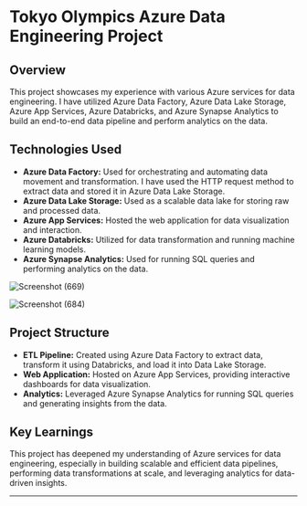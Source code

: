 # Tokyo Olympics Azure Data Engineering Project

## Overview
This project showcases my experience with various Azure services for data engineering. I have utilized Azure Data Factory, Azure Data Lake Storage, Azure App Services, Azure Databricks, and Azure Synapse Analytics to build an end-to-end data pipeline and perform analytics on the data.

## Technologies Used
- **Azure Data Factory:** Used for orchestrating and automating data movement and transformation. I have used the HTTP request method to extract data and stored it in Azure Data Lake Storage.
- **Azure Data Lake Storage:** Used as a scalable data lake for storing raw and processed data.
- **Azure App Services:** Hosted the web application for data visualization and interaction.
- **Azure Databricks:** Utilized for data transformation and running machine learning models.
- **Azure Synapse Analytics:** Used for running SQL queries and performing analytics on the data.

![Screenshot (669)](https://github.com/sudhxan/tokyo-olympics/assets/80266211/a4a04e18-644a-4fe9-aeaa-1ff37b423d5a)


![Screenshot (684)](https://github.com/sudhxan/tokyo-olympics/assets/80266211/9537c12e-5d9a-4594-9378-2d35c70ecacf)

## Project Structure
- **ETL Pipeline:** Created using Azure Data Factory to extract data, transform it using Databricks, and load it into Data Lake Storage.
- **Web Application:** Hosted on Azure App Services, providing interactive dashboards for data visualization.
- **Analytics:** Leveraged Azure Synapse Analytics for running SQL queries and generating insights from the data.

## Key Learnings
This project has deepened my understanding of Azure services for data engineering, especially in building scalable and efficient data pipelines, performing data transformations at scale, and leveraging analytics for data-driven insights.

---
